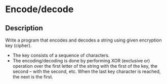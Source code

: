 # Encode/decode

## Description
Write a program that encodes and decodes a string using given encryption key (cipher).
- The key consists of a sequence of characters. 
- The encoding/decoding is done by performing XOR (exclusive or) operation over the first letter of the string with the first of the key, the second – with the second, etc. When the last key character is reached, the next is the first.